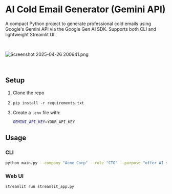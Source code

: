 # AI Cold Email Generator (Gemini API)

A compact Python project to generate professional cold emails using Google's Gemini API via the Google Gen AI SDK. Supports both CLI and lightweight Streamlit UI.

<br>

![Screenshot 2025-04-26 200641.png](<https://media-hosting.imagekit.io/a754241df9884022/Screenshot%202025-04-26%20200641.png?Expires=1840290139&Key-Pair-Id=K2ZIVPTIP2VGHC&Signature=gQOGuo1LLTFLz2vFVwX7nKRNlCSiPcKTwsT1F-c7xwfWmZnp1tWxecAUxZRNpYi~FJrcDHWIpDYrKG-nLqRngtNGvqOCRKAarHZqBY-3eyGNycxKci~01EI3bS~W6AP5QL~C-xDxM1kuE6geio-lPvqkn02bjBV4MBbiqc7sgygQbC5pEEyboemljRRrxKtTAcsaqFNzV6UXwseIG13o7sbR4GsOg8Gh31OcabfrH2CyFJV6auRg4QIIoaK7LQT3daajTCpqdFDC0H0KWIXwODz34c-a9apkpCPIlKkeo4Q-GJCPNSp5rBvrcGB-d5w8ixvZMHHzptE7zPLEy15TJQ__>)

<br>

## Setup
1. Clone the repo
2. `pip install -r requirements.txt`
3. Create a `.env` file with:

   ```bash
   GEMINI_API_KEY=YOUR_API_KEY
   ```

## Usage

### CLI
```bash
python main.py --company "Acme Corp" --role "CTO" --purpose "offer AI strategy consulting" --tone Formal
```

### Web UI
```bash
streamlit run streamlit_app.py
```
